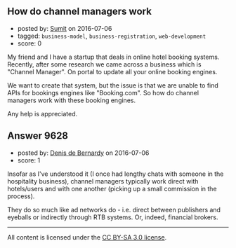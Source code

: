 ## How do channel managers work

- posted by: [Sumit](https://stackexchange.com/users/278551/sumit) on 2016-07-06
- tagged: `business-model`, `business-registration`, `web-development`
- score: 0

<p>My friend and I have a startup that deals in online hotel booking systems. 
Recently, after some research we came across a business which is "Channel Manager". On portal to update all your online booking engines. </p>

<p>We want to create that system, but the issue is that we are unable to find APIs for bookings engines like "Booking.com". So how do channel managers work with these booking engines. </p>

<p>Any help is appreciated. </p>



## Answer 9628

- posted by: [Denis de Bernardy](https://stackexchange.com/users/182468/denis-de-bernardy) on 2016-07-06
- score: 1

<p>Insofar as I've understood it (I once had lengthy chats with someone in the hospitality business), channel managers typically work direct with hotels/users and with one another (picking up a small commission in the process).</p>

<p>They do so much like ad networks do - i.e. direct between publishers and eyeballs or indirectly through RTB systems. Or, indeed, financial brokers.</p>




---

All content is licensed under the [CC BY-SA 3.0 license](https://creativecommons.org/licenses/by-sa/3.0/).
